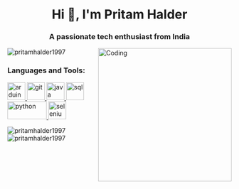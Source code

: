 <h1 align="center">Hi 👋, I'm Pritam Halder</h1>
<h3 align="center">A passionate tech enthusiast from India</h3>
<img align="right" alt="Coding" width="300" src="https://camo.githubusercontent.com/5ddf73ad3a205111cf8c686f687fc216c2946a75005718c8da5b837ad9de78c9/68747470733a2f2f7468756d62732e6766796361742e636f6d2f4576696c4e657874446576696c666973682d736d616c6c2e676966">


<p align="left"> <img src="https://komarev.com/ghpvc/?username=pritamhalder1997&label=Profile%20views&color=0e75b6&style=flat" alt="pritamhalder1997" /> </p>

<p align="left">
</p>

<h3 align="left">Languages and Tools:</h3>
<p align="left"> <a href="https://www.arduino.cc/" target="_blank" rel="noreferrer"> <img src="https://cdn.worldvectorlogo.com/logos/arduino-1.svg" alt="arduino" width="40" height="40"/> </a> <a href="https://git-scm.com/" target="_blank" rel="noreferrer"> <img src="https://www.vectorlogo.zone/logos/git-scm/git-scm-icon.svg" alt="git" width="40" height="40"/> 
<a href="https://www.java.com/en/" target="_blank" rel="noreferrer"> <img src="https://profilinator.rishav.dev/skills-assets/java-original-wordmark.svg" alt="java" width="40" height="40"/> </a>
<a href="https://www.mysql.com/" target="_blank" rel="noreferrer"> <img src="https://mpng.subpng.com/20181204/qav/kisspng-mysql-database-insert-table-mysql-png-logos-free-download-5c064d0c957d10.6754727115439168126123.jpg" alt="sql" width="40" height="40"/> </a>
<a href="https://www.python.org/" target="_blank" rel="noreferrer"> <img src="https://www.python.org/static/img/python-logo.png" alt="python" width="88" height="40"/> </a>
<a href="https://www.selenium.dev/" target="_blank" rel="noreferrer"> <img src="https://camo.githubusercontent.com/74ed64243ba05754329bc527cd4240ebd1c087a1/68747470733a2f2f73656c656e69756d2e6465762f696d616765732f73656c656e69756d5f6c6f676f5f7371756172655f677265656e2e706e67" alt="selenium" width="40" height="40"/> </a>

</a></p>

<p><img align="left" src="https://github-readme-stats.vercel.app/api/top-langs?username=pritamhalder1997&show_icons=true&locale=en&layout=compact" alt="pritamhalder1997" /></p>

<p>&nbsp;<img align="center" src="https://github-readme-stats.vercel.app/api?username=pritamhalder1997&show_icons=true&locale=en" alt="pritamhalder1997" /></p>
